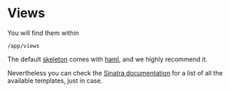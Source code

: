 Views
=====

You will find them within

    /app/views

The default [skeleton](/help/skeleton) comes with [haml](http://haml-lang.com/), and we highly recommend it.

Nevertheless you can check the [Sinatra documentation](http://www.sinatrarb.com/book.html#views) for a list of all the available templates, just in case.
